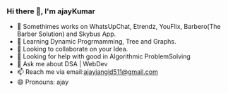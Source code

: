 ### Hi there :pray:, I'm **ajayKumar**

- 🔭 Somethimes works on WhatsUpChat, Etrendz, YouFlix, Barbero(The Barber Solution) and Skybus App.
- 🌱 Learning Dynamic Progrmamming, Tree and Graphs.
- 👯 Looking to collaborate on your Idea.
- 🤔 Looking for help with good in Algorithmic ProblemSolving
- 💬 Ask me about DSA | WebDev
- 📫 Reach me via email:ajayjangid511@gmail.com
- 😄 Pronouns: ajay 


